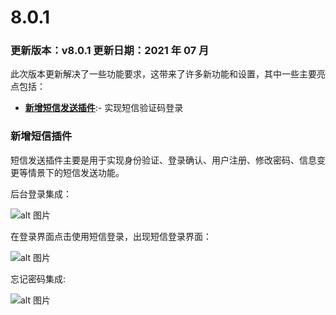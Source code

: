 # 8.0.1

### 更新版本：v8.0.1 更新日期：2021 年 07 月

此次版本更新解决了一些功能要求，这带来了许多新功能和设置，其中一些主要亮点包括：

* **[新增短信发送插件](#note)**:- 实现短信验证码登录

### <span id="note">新增短信插件</span>

短信发送插件主要是用于实现身份验证、登录确认、用户注册、修改密码、信息变更等情景下的短信发送功能。

后台登录集成：

![alt 图片](/assets/img/plugin/note/20210803143809.png)

在登录界面点击使用短信登录，出现短信登录界面： 

![alt 图片](/assets/img/plugin/note/20210803144058.png)

忘记密码集成:

![alt 图片](/assets/img/plugin/note/20210803144308.png)
